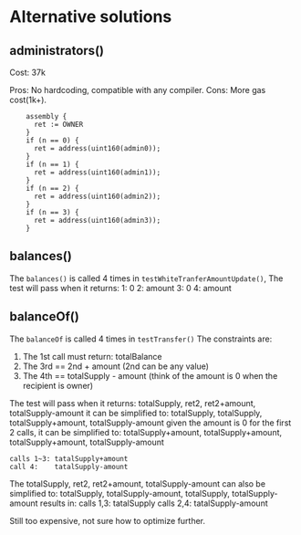 # Alternative solutions

## administrators()
Cost:
37k

Pros:
    No hardcoding, compatible with any compiler.
Cons:
    More gas cost(1k+).

```solidity
    assembly {
      ret := OWNER
    }
    if (n == 0) {
      ret = address(uint160(admin0));
    }
    if (n == 1) {
      ret = address(uint160(admin1));
    }
    if (n == 2) {
      ret = address(uint160(admin2));
    }
    if (n == 3) {
      ret = address(uint160(admin3));
    }
```

## balances()
The `balances()` is called 4 times in `testWhiteTranferAmountUpdate()`,
The test will pass when it returns:
  1: 0
  2: amount
  3: 0
  4: amount

## balanceOf()
The `balanceOf` is called 4 times in `testTransfer()`
The constraints are:
1. The 1st call must return: totalBalance
2. The 3rd == 2nd + amount (2nd can be any value)
3. The 4th == totalSupply - amount
(think of the amount is 0 when the recipient is owner)

The test will pass when it returns:
    totalSupply, ret2, ret2+amount, totalSupply-amount
it can be simplified to:
    totalSupply, totalSupply, totalSupply+amount, totalSupply-amount
given the amount is 0 for the first 2 calls, it can be simplified to:
    totalSupply+amount, totalSupply+amount, totalSupply+amount, totalSupply-amount

    calls 1~3: tatalSupply+amount
    call 4:    tatalSupply-amount

The
    totalSupply, ret2, ret2+amount, totalSupply-amount
can also be simplified to:
    totalSupply, totalSupply-amount, totalSupply, totalSupply-amount
results in:
    calls 1,3: tatalSupply
    calls 2,4: tatalSupply-amount

Still too expensive, not sure how to optimize further.
